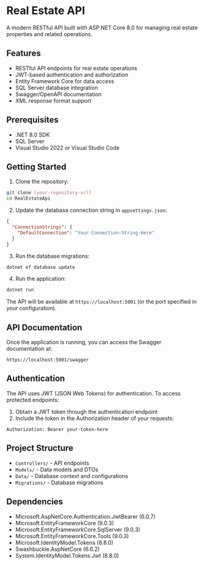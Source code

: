 # Real Estate API

A modern RESTful API built with ASP.NET Core 8.0 for managing real estate properties and related operations.

## Features

- RESTful API endpoints for real estate operations
- JWT-based authentication and authorization
- Entity Framework Core for data access
- SQL Server database integration
- Swagger/OpenAPI documentation
- XML response format support

## Prerequisites

- .NET 8.0 SDK
- SQL Server
- Visual Studio 2022 or Visual Studio Code

## Getting Started

1. Clone the repository:
```bash
git clone [your-repository-url]
cd RealEstateApi
```

2. Update the database connection string in `appsettings.json`:
```json
{
  "ConnectionStrings": {
    "DefaultConnection": "Your-Connection-String-Here"
  }
}
```

3. Run the database migrations:
```bash
dotnet ef database update
```

4. Run the application:
```bash
dotnet run
```

The API will be available at `https://localhost:5001` (or the port specified in your configuration).

## API Documentation

Once the application is running, you can access the Swagger documentation at:
```
https://localhost:5001/swagger
```

## Authentication

The API uses JWT (JSON Web Tokens) for authentication. To access protected endpoints:

1. Obtain a JWT token through the authentication endpoint
2. Include the token in the Authorization header of your requests:
```
Authorization: Bearer your-token-here
```

## Project Structure

- `Controllers/` - API endpoints
- `Models/` - Data models and DTOs
- `Data/` - Database context and configurations
- `Migrations/` - Database migrations

## Dependencies

- Microsoft.AspNetCore.Authentication.JwtBearer (6.0.7)
- Microsoft.EntityFrameworkCore (9.0.3)
- Microsoft.EntityFrameworkCore.SqlServer (9.0.3)
- Microsoft.EntityFrameworkCore.Tools (9.0.3)
- Microsoft.IdentityModel.Tokens (8.8.0)
- Swashbuckle.AspNetCore (6.6.2)
- System.IdentityModel.Tokens.Jwt (8.8.0)